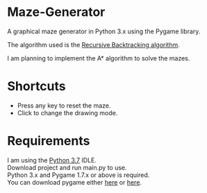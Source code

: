# Maze-Generator
A graphical maze generator in Python 3.x using the Pygame library.

The algorithm used is the [Recursive Backtracking algorithm](https://en.wikipedia.or/wiki/Maze_generation_algorithm#Recursive_backtracker).

I am planning to implement the A* algorithm to solve the mazes.

# Shortcuts
- Press any key to reset the maze.
- Click to change the drawing mode.

# Requirements
I am using the [Python 3.7](https://www.python.org/downloads/release/python-370/) IDLE.\
Download project and run main.py to use.\
Python 3.x and Pygame 1.7.x or above is required.\
You can download pygame either [here](https://www.pygame.org/download.shtml) or [here](https://bitbucket.org/pygame/pygame/downloads/).
